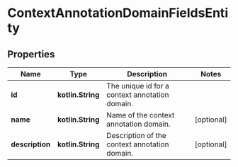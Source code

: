 
# ContextAnnotationDomainFieldsEntity

## Properties
Name | Type | Description | Notes
------------ | ------------- | ------------- | -------------
**id** | **kotlin.String** | The unique id for a context annotation domain. | 
**name** | **kotlin.String** | Name of the context annotation domain. |  [optional]
**description** | **kotlin.String** | Description of the context annotation domain. |  [optional]



